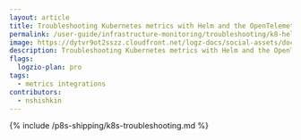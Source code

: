 ```yaml
---
layout: article
title: Troubleshooting Kubernetes metrics with Helm and the OpenTelemetry Collector
permalink: /user-guide/infrastructure-monitoring/troubleshooting/k8-helm-opentelemetry-troubleshooting.html
image: https://dytvr9ot2sszz.cloudfront.net/logz-docs/social-assets/docs-social.jpg
description: Troubleshooting Kubernetes metrics with Helm and the OpenTelemetry Collector
flags:
  logzio-plan: pro
tags:
  - metrics integrations
contributors:
  - nshishkin
---
```



{% include /p8s-shipping/k8s-troubleshooting.md %}
